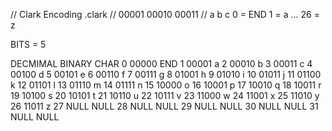 // Clark Encoding .clark
// 00001 00010 00011 // a b c
0 = END
1 = a
...
26 = z 

BITS = 5

DECMIMAL	BINARY  CHAR
0			00000   END
1   		00001   a
2			00010	b
3			00011	c
4			00100	d
5			00101	e
6			00110	f
7			00111	g
8			01001	h
9			01010	i
10			01011	j
11			01100	k
12			01101	l
13			01110	m
14			01111	n
15			10000	o
16			10001	p
17			10010	q
18			10011	r
19			10100	s
20			10101	t
21			10110	u
22			10111	v
23			11000	w
24			11001	x
25			11010	y
26			11011	z
27			NULL	NULL
28			NULL	NULL
29			NULL	NULL
30			NULL	NULL
31			NULL	NULL
